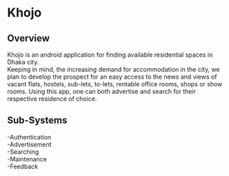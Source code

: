 # Khojo

## Overview  
Khojo is an android application for finding available residential spaces in Dhaka city.  
Keeping in mind, the increasing demand for accommodation in the city, we plan to develop the prospect for an easy access to the news and views of vacant flats, hostels, sub-lets, to-lets, rentable office rooms, shops or show rooms.  Using this app, one can both advertise and search for their respective residence of choice.  

## Sub-Systems  
-Authentication  
-Advertisement  
-Searching  
-Maintenance  
-Feedback  


